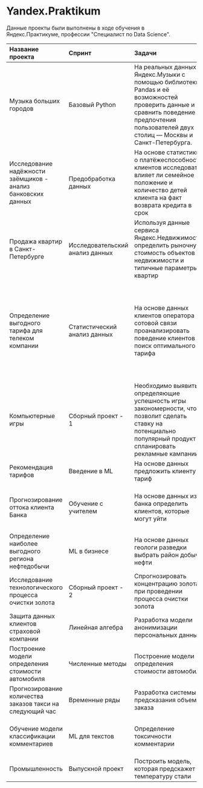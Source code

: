 # Yandex.Praktikum
Данные проекты были выполнены в ходе обучения в Яндекс.Практикуме, профессии "Специалист по Data Science".

| Название проекта | Cпринт | Задачи | Навыки и инструменты | 
| :---------------------- | :---------------------- | :---------------------- | :---------------------- |
| Музыка больших городов | Базовый Python | На реальных данных Яндекс.Музыки c помощью библиотеки Pandas и её возможностей проверить данные и сравнить поведение и предпочтения пользователей двух столиц — Москвы и Санкт-Петербурга.| Python, Pandas |
| Исследование надёжности заёмщиков - анализ банковских данных | Предобработка данных | На основе статистики о платёжеспособности клиентов исследовать влияет ли семейное положение и количество детей клиента на факт возврата кредита в срок | Предобработка данных, Python, Pandas |
| Продажа квартир в Санкт-Петербурге | Исследовательский анализ данных | Используя данные сервиса Яндекс.Недвижимость, определить рыночную стоимость объектов недвижимости и типичные параметры квартир | Python, Pandas, Matplotlib, исследовательский анализ данных, визуализация данных, предобработка данных |
| Определение выгодного тарифа для телеком компании | Статистический анализ данных | На основе данных клиентов оператора сотовой связи проанализировать поведение клиентов и поиск оптимального тарифа | Python, Pandas, Matplotlib, NumPy, SciPy, описательная статистика, проверка статистических гипотез, обработка данных, histogram, boxplot, статистический тест, критерий Стьюдента|
|Компьютерные игры | Сборный проект - 1 | Необходимо выявить определяющие успешность игры закономерности, что позволит сделать ставку на потенциально популярный продукт и спланировать рекламные кампании | pandas, numpy, matplotlib, scipy|
| Рекомендация тарифов | Введение в ML | На основе данных предложить клиенту тариф | Python, Pandas, Matplotlib, Scikit-learn |
| Прогнозирование оттока клиента Банка | Обучение с учителем | На основе данных из банка определить клиентов, которые могут уйти | Pandas, Matplotlib, Scikit-learn, классификация, подбор гиперпараметров, выбор модели МL|
| Определение наиболее выгодного региона нефтедобычи | МL в бизнесе | На основе данных геологи разведки выбрать район добычи нефти | Pandas, Scikit-learn, бутстреп, регрессия, разработка бизнес-модели |
|Исследование технологического процесса очистки золота | Сборный проект - 2| Спрогнозировать концентрацию золота при проведении процесса очистки золота | Python, Pandas, Matplotlib, NumPy, Scikit-learn, исследовательский анализ данных|
|Защита данных клиентов страховой компании | Линейная алгебра | Разработка модели анонимизации персональных данных | Python, NumPy, Scikit-learn, линейная алгебра, регрессия |
| Построение модели определения стоимости автомобиля | Численные методы | Построение модели определения стоимости автомобиля | Python, Pandas, lightgbm, градиентный бустинг, регрессия |
|Прогнозирование количества заказов такси на следующий час | Временные ряды | Разработка системы предсказания объема заказа | Python, Pandas, Scikit-learn, statsmodels|
|Обучение модели классификации комментариев | МL для текстов | Определение токсичности комментарии | Python, Pandas, nltk, tf-idf, обработка естественного языка, NLP|
| Промышленность | Выпускной проект | Построить модель, которая предскажет температуру стали | Scikit-learn, Catboost, lightgbm, xgboost |

